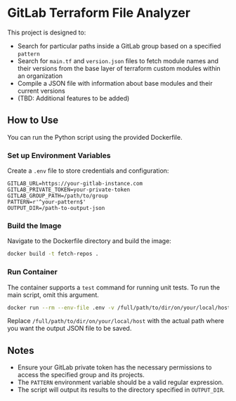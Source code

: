 # GitLab Terraform File Analyzer

This project is designed to:
- Search for particular paths inside a GitLab group based on a specified `pattern`
- Search for `main.tf` and `version.json` files to fetch module names and their versions from the base layer of terraform custom modules within an organization
- Compile a JSON file with information about base modules and their current versions
- (TBD: Additional features to be added)

## How to Use

You can run the Python script using the provided Dockerfile.

### Set up Environment Variables

Create a `.env` file to store credentials and configuration:

```
GITLAB_URL=https://your-gitlab-instance.com
GITLAB_PRIVATE_TOKEN=your-private-token
GITLAB_GROUP_PATH=/path/to/group
PATTERN=r'^your-pattern$'
OUTPUT_DIR=/path-to-output-json
```

### Build the Image

Navigate to the Dockerfile directory and build the image:

```bash
docker build -t fetch-repos .
```

### Run Container

The container supports a `test` command for running unit tests. To run the main script, omit this argument.

```bash
docker run --rm --env-file .env -v /full/path/to/dir/on/your/local/host:/output fetch-repos:latest [test]
```

Replace `/full/path/to/dir/on/your/local/host` with the actual path where you want the output JSON file to be saved.

## Notes

- Ensure your GitLab private token has the necessary permissions to access the specified group and its projects.
- The `PATTERN` environment variable should be a valid regular expression.
- The script will output its results to the directory specified in `OUTPUT_DIR`.